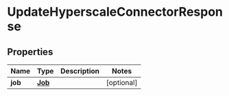 

# UpdateHyperscaleConnectorResponse


## Properties

Name | Type | Description | Notes
------------ | ------------- | ------------- | -------------
**job** | [**Job**](Job.md) |  |  [optional]



